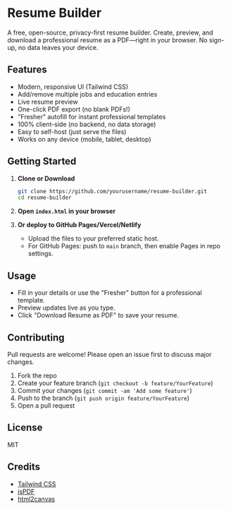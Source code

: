 # Resume Builder

A free, open-source, privacy-first resume builder. Create, preview, and download a professional resume as a PDF—right in your browser. No sign-up, no data leaves your device.

## Features
- Modern, responsive UI (Tailwind CSS)
- Add/remove multiple jobs and education entries
- Live resume preview
- One-click PDF export (no blank PDFs!)
- "Fresher" autofill for instant professional templates
- 100% client-side (no backend, no data storage)
- Easy to self-host (just serve the files)
- Works on any device (mobile, tablet, desktop)

## Getting Started

1. **Clone or Download**
   ```sh
   git clone https://github.com/yourusername/resume-builder.git
   cd resume-builder
   ```
2. **Open `index.html` in your browser**

3. **Or deploy to GitHub Pages/Vercel/Netlify**
   - Upload the files to your preferred static host.
   - For GitHub Pages: push to `main` branch, then enable Pages in repo settings.

## Usage
- Fill in your details or use the "Fresher" button for a professional template.
- Preview updates live as you type.
- Click "Download Resume as PDF" to save your resume.

## Contributing
Pull requests are welcome! Please open an issue first to discuss major changes.

1. Fork the repo
2. Create your feature branch (`git checkout -b feature/YourFeature`)
3. Commit your changes (`git commit -am 'Add some feature'`)
4. Push to the branch (`git push origin feature/YourFeature`)
5. Open a pull request

## License
MIT

## Credits
- [Tailwind CSS](https://tailwindcss.com/)
- [jsPDF](https://github.com/parallax/jsPDF)
- [html2canvas](https://github.com/niklasvh/html2canvas)

